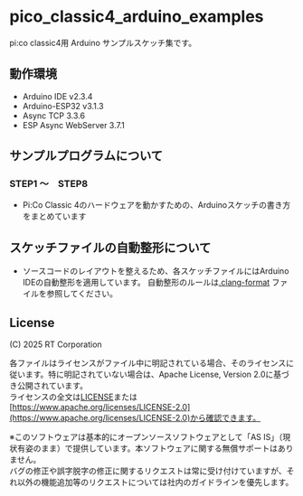 # pico_classic4_arduino_examples
pi:co classic4用 Arduino サンプルスケッチ集です。

## 動作環境
- Arduino IDE v2.3.4
- Arduino-ESP32 v3.1.3
- Async TCP 3.3.6
- ESP Async WebServer 3.7.1

## サンプルプログラムについて
### STEP1 〜　STEP8

- Pi:Co Classic 4のハードウェアを動かすための、Arduinoスケッチの書き方をまとめています

## スケッチファイルの自動整形について
- ソースコードのレイアウトを整えるため、各スケッチファイルにはArduino IDEの自動整形を適用しています。 自動整形のルールは[.clang-format](.clang-format) ファイルを参照してください。


## License

(C) 2025 RT Corporation

各ファイルはライセンスがファイル中に明記されている場合、そのライセンスに従います。特に明記されていない場合は、Apache License, Version 2.0に基づき公開されています。  
ライセンスの全文は[LICENSE](./LICENSE)または[https://www.apache.org/licenses/LICENSE-2.0](https://www.apache.org/licenses/LICENSE-2.0)から確認できます。

※このソフトウェアは基本的にオープンソースソフトウェアとして「AS IS」（現状有姿のまま）で提供しています。本ソフトウェアに関する無償サポートはありません。  
バグの修正や誤字脱字の修正に関するリクエストは常に受け付けていますが、それ以外の機能追加等のリクエストについては社内のガイドラインを優先します。
